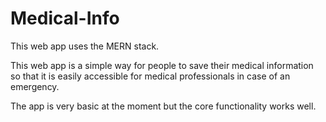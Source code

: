 # Medical-Info

This web app uses the MERN stack.

This web app is a simple way for people to save their medical information so that it is easily accessible for medical professionals in case of an emergency.

The app is very basic at the moment but the core functionality works well. 
